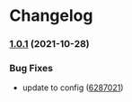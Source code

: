 # Changelog

### [1.0.1](https://www.github.com/ddaugher/backoffice_dataloader/compare/v1.0.0...v1.0.1) (2021-10-28)


### Bug Fixes

* update to config ([6287021](https://www.github.com/ddaugher/backoffice_dataloader/commit/6287021210d682675b7cbe771fd93d4c8a9b4321))
